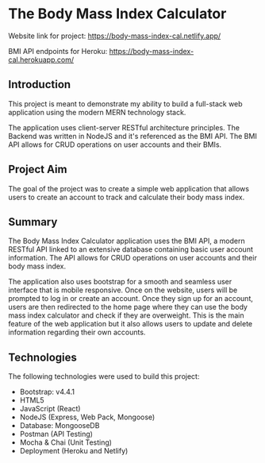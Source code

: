 # The Body Mass Index Calculator

Website link for project: https://body-mass-index-cal.netlify.app/

BMI API endpoints for Heroku: https://body-mass-index-cal.herokuapp.com/

## Introduction

This project is meant to demonstrate my ability to build a full-stack web application using the modern MERN technology stack.

The application uses client-server RESTful architecture principles. The Backend was written in NodeJS and it's referenced as the BMI API.
The BMI API allows for CRUD operations on user accounts and their BMIs.

## Project Aim
The goal of the project was to create a simple web application that allows users to create an account to track and calculate their body mass index.

## Summary 
The Body Mass Index Calculator application uses the BMI API, a modern RESTful API linked to an extensive database containing basic user account information. The API allows for CRUD operations on user accounts and their body mass index.

The application also uses bootstrap for a smooth and seamless user interface that is mobile responsive. Once on the website, users will be prompted to log in or create an account. Once they sign up for an account, users are then redirected to the home page where they can use the body mass index calculator and check if they are overweight. This is the main feature of the web application but it also allows users to update and delete information regarding their own accounts.

## Technologies
The following technologies were used to build this project:
* Bootstrap: v4.4.1
* HTML5
* JavaScript (React)
* NodeJS (Express, Web Pack, Mongoose)
* Database: MongooseDB
* Postman (API Testing)
* Mocha & Chai (Unit Testing)
* Deployment (Heroku and Netlify)
